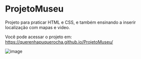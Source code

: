 # ProjetoMuseu

Projeto para praticar HTML e CSS, e também ensinando a inserir localização com mapas e video.

Você pode acessar o projeto em: https://querenhapuquerocha.github.io/ProjetoMuseu/

![image](https://user-images.githubusercontent.com/95857175/202564581-9d853c37-c636-452c-9bbb-1cac1fdba29c.png)

